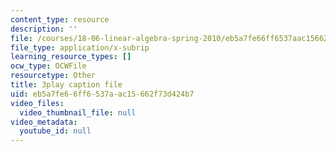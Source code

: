 ```yaml
---
content_type: resource
description: ''
file: /courses/18-06-linear-algebra-spring-2010/eb5a7fe66ff6537aac15662f73d424b7_JibVXBElKL0.vtt
file_type: application/x-subrip
learning_resource_types: []
ocw_type: OCWFile
resourcetype: Other
title: 3play caption file
uid: eb5a7fe6-6ff6-537a-ac15-662f73d424b7
video_files:
  video_thumbnail_file: null
video_metadata:
  youtube_id: null
---
```

